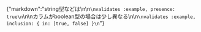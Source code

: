 {"markdown":"string型などは\n\n```\nvalidates :example, presence: true\n```\n\nカラムがboolean型の場合は少し異なる\n\n```\nvalidates :example, inclusion: { in: [true, false] }\n```"}